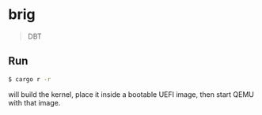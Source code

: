 # brig

> DBT

## Run

```bash
$ cargo r -r
```

will build the kernel, place it inside a bootable UEFI image, then start QEMU with that image.
